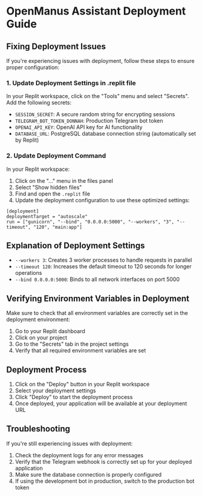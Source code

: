 # OpenManus Assistant Deployment Guide

## Fixing Deployment Issues

If you're experiencing issues with deployment, follow these steps to ensure proper configuration:

### 1. Update Deployment Settings in .replit file

In your Replit workspace, click on the "Tools" menu and select "Secrets". Add the following secrets:

- `SESSION_SECRET`: A secure random string for encrypting sessions
- `TELEGRAM_BOT_TOKEN_DONNAH`: Production Telegram bot token
- `OPENAI_API_KEY`: OpenAI API key for AI functionality 
- `DATABASE_URL`: PostgreSQL database connection string (automatically set by Replit)

### 2. Update Deployment Command

In your Replit workspace:
1. Click on the "..." menu in the files panel
2. Select "Show hidden files"
3. Find and open the `.replit` file
4. Update the deployment configuration to use these optimized settings:

```
[deployment]
deploymentTarget = "autoscale"
run = ["gunicorn", "--bind", "0.0.0.0:5000", "--workers", "3", "--timeout", "120", "main:app"]
```

## Explanation of Deployment Settings

- `--workers 3`: Creates 3 worker processes to handle requests in parallel
- `--timeout 120`: Increases the default timeout to 120 seconds for longer operations
- `--bind 0.0.0.0:5000`: Binds to all network interfaces on port 5000

## Verifying Environment Variables in Deployment

Make sure to check that all environment variables are correctly set in the deployment environment:

1. Go to your Replit dashboard
2. Click on your project
3. Go to the "Secrets" tab in the project settings
4. Verify that all required environment variables are set

## Deployment Process

1. Click on the "Deploy" button in your Replit workspace
2. Select your deployment settings
3. Click "Deploy" to start the deployment process
4. Once deployed, your application will be available at your deployment URL

## Troubleshooting

If you're still experiencing issues with deployment:

1. Check the deployment logs for any error messages
2. Verify that the Telegram webhook is correctly set up for your deployed application
3. Make sure the database connection is properly configured
4. If using the development bot in production, switch to the production bot token